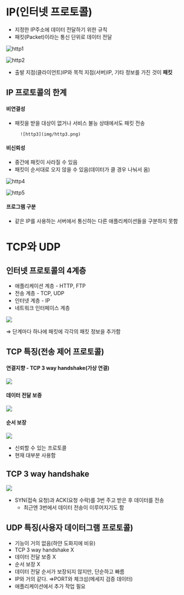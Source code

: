 # IP(인터넷 프로토콜)

- 지정한  IP주소에 데이터 전달하기 위한 규칙
- 패킷(Packet)이라는 통신 단위로 데이터 전달

![http1](img/http1.png)

![http2](img/http2.png)

- 출발 지점(클라이언트)IP와 목적 지점(서버)IP, 기타 정보를 가진 것이 **패킷**

## IP 프로토콜의 한계

#### 비연결성
- 패킷을 받을 대상이 없거나 서비스 불능 상태에서도 패킷 전송
        
        ![http3](img/http3.png)
        
#### 비신뢰성
- 중간에 패킷이 사라질 수 있음
- 패킷이 순서대로 오지 않을 수 있음(데이터가 클 경우 나눠서 옴)
        
![http4](img/HTTP4.png)
        
![http5](img/HTTP5.png)
        
#### 프로그램 구분
- 같은 IP를 사용하는 서버에서 통신하는 다른 애플리케이션들을 구분하지 못함

# TCP와 UDP

## 인터넷 프로토콜의 4계층

- 애플리케이션 계층 - HTTP, FTP
- 전송 계층 - TCP, UDP
- 인터넷 계층 - IP
- 네트워크 인터페이스 계층

![](img/HTTP6.png)

⇒ 단계마다 하나에 패킷에 각각의 패킷 정보을 추가함

## TCP 특징(전송 제어 프로토콜)

#### 연결지향 - TCP 3 way handshake(가상 연결)

![](img/TCP1.png)

#### 데이터 전달 보증

![](img/TCP2.png)

#### 순서 보장

![](img/http7.png)

- 신뢰할 수 있는 프로토콜
- 현재 대부분 사용함
    
    

## TCP 3 way handshake

![](img/http8.png)

- SYN(접속 요청)과 ACK(요청 수락)를 3번 주고 받은 후 데이터를 전송
    - 최근엔 3번에서 데이터 전송이 이루어지기도 함

## UDP 특징(사용자 데이터그램 프로토콜)

- 기능이 거의 없음(하얀 도화지에 비유)
- TCP 3 way handshake X
- 데이터 전달 보증 X
- 순서 보장 X
- 데이터 전달 순서가 보장되지 않지만, 단순하고 빠름
- IP와 거의 같다. ⇒PORT와 체크섬(메세지 검증 데이터)
- 애플리케이션에서 추가 작업 필요